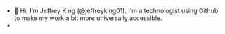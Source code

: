 - 👋 Hi, I’m Jeffrey King (@jeffreyking01). I'm a technologist using Github to make my work a bit more universally accessible.
-
<!---
jeffreyking01/jeffreyking01 is a ✨ special ✨ repository because its `README.md` (this file) appears on your GitHub profile.
You can click the Preview link to take a look at your changes.
--->

